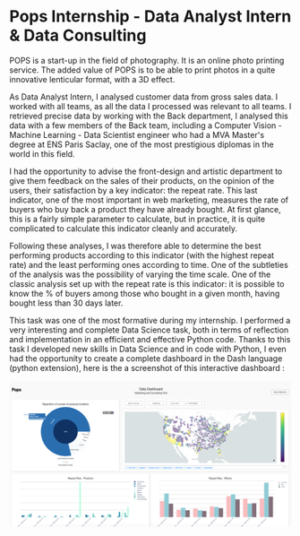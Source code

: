 # Pops Internship - Data Analyst Intern & Data Consulting

POPS is a start-up in the field of photography. It is an online photo printing service. The added value of POPS is to be able to print photos in a quite innovative lenticular format, with a 3D effect.

As Data Analyst Intern, I analysed customer data from gross sales data. I worked with all teams, as all the data I processed was relevant to all teams. I retrieved precise data by working with the Back department, I analysed this data with a few members of the Back team, including a Computer Vision - Machine Learning - Data Scientist engineer who had a MVA Master's degree at ENS Paris Saclay, one of the most prestigious diplomas in the world in this field.

I had the opportunity to advise the front-design and artistic department to give them feedback on the sales of their products, on the opinion of the users, their satisfaction by a key indicator: the repeat rate. This last indicator, one of the most important in web marketing, measures the rate of buyers who buy back a product they have already bought. At first glance, this is a fairly simple parameter to calculate, but in practice, it is quite complicated to calculate this indicator cleanly and accurately.

Following these analyses, I was therefore able to determine the best performing products according to this indicator (with the highest repeat rate) and the least performing ones according to time. One of the subtleties of the analysis was the possibility of varying the time scale. One of the classic analysis set up with the repeat rate is this indicator: it is possible to know the % of buyers among those who bought in a given month, having bought less than 30 days later.

This task was one of the most formative during my internship. I performed a very interesting and complete Data Science task, both in terms of reflection and implementation in an efficient and effective Python code. Thanks to this task I developed new skills in Data Science and in code with Python, I even had the opportunity to create a complete dashboard in the Dash language (python extension), here is the a screenshot of this interactive dashboard :

![alt text](https://github.com/Tomcattt/pops_internship/blob/master/Screenshot%202020-10-28%20at%2014.34.08.png)
